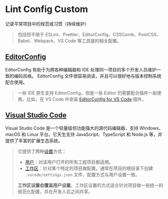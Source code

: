 # Lint Config Custom

记录平常项目中的规范或习惯（持续维护）

> 包括但不限于 ESLint、Prettier、EditorConfig、CSSComb、PostCSS、Babel、Webpack、VS Code 等工具链的相关配置。

## [EditorConfig](https://editorconfig.org/)

EditorConfig 有助于为跨各种编辑器和 IDE 处理同一项目的多个开发人员维护一致的编码风格。 EditorConfig 文件很容易阅读，并且可以很好地与版本控制系统配合使用。

> 一些 IDE 原生支持 EditorConfig，但是一些 Editor 仍需要配合插件一起使用。比如，在 VS Code 中安装 [EditorConfig for VS Code](https://marketplace.visualstudio.com/items?itemName=EditorConfig.EditorConfig) 插件。

## [Visual Studio Code](https://code.visualstudio.com/)

Visual Studio Code 是一个轻量级但功能强大的源代码编辑器，支持 Windows、macOS 和 Linux 平台。它天生支持 JavaScript、TypeScript 和 Node.js 等，并提供了丰富的扩展生态系统。

> 它提供了两种[设置](https://code.visualstudio.com/docs/getstarted/settings)方式：
>
> - [用户]()：对该用户打开的所有工程项目都适用。
> - [工作区]()：针对某个特定的项目做配置。通常在项目的根目录下创建 `.vscode/settings.json` 文件，配置方式与用户设置一致。
>
> **工作区设置会覆盖用户设置**。工作区设置的方式适合针对项目做一些统一的规范化配置，并在开发人员之间共享。
